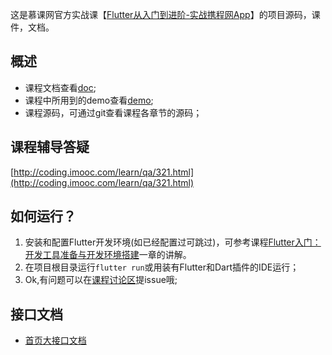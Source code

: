 

这是慕课网官方实战课【[Flutter从入门到进阶-实战携程网App](https://coding.imooc.com/class/321.html)】的项目源码，课件，文档。


## 概述
- 课程文档查看[doc](https://git.imooc.com/coding-321/flutter_trip/src/master/doc);
- 课程中所用到的demo查看[demo](https://git.imooc.com/coding-321/flutter_trip/src/master/demo);
- 课程源码，可通过git查看课程各章节的源码；

## 课程辅导答疑

[http://coding.imooc.com/learn/qa/321.html](http://coding.imooc.com/learn/qa/321.html)

## 如何运行？

1. 安装和配置Flutter开发环境(如已经配置过可跳过)，可参考课程[Flutter入门：开发工具准备与开发环境搭建](https://coding.imooc.com/class/321.html)一章的讲解。
2. 在项目根目录运行`flutter run`或用装有Flutter和Dart插件的IDE运行；
3. Ok,有问题可以在[课程讨论区](https://coding.imooc.com/class/321.html)提issue哦;

## 接口文档

- [首页大接口文档](https://git.imooc.com/coding-321/flutter_trip/src/master/doc/首页大接口文档.md)

